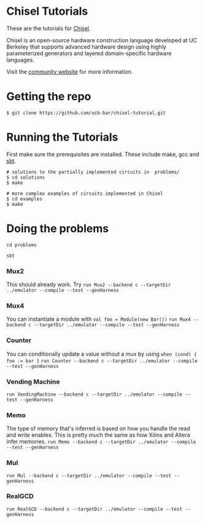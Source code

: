 Chisel Tutorials
================

These are the tutorials for [Chisel](https://github.com/ucb-bar/chisel).

Chisel is an open-source hardware construction language developed
at UC Berkeley that supports advanced hardware design using highly
parameterized generators and layered domain-specific hardware languages.

Visit the [community website](http://chisel.eecs.berkeley.edu/) for more
information.

Getting the repo
================

    $ git clone https://github.com/ucb-bar/chisel-tutorial.git

Running the Tutorials
=====================

First make sure the prerequisites are installed. These include make, gcc
and [sbt](http://www.scala-sbt.org/release/docs/Getting-Started/Setup.html).

    # solutions to the partially implemented circuits in  problems/
    $ cd solutions
    $ make

    # more complex examples of circuits implemented in Chisel
    $ cd examples
    $ make


Doing the problems
=====================
`cd problems`

`sbt`

### Mux2
This should already work. Try
`run Mux2 --backend c --targetDir ../emulator --compile --test --genHarness`

### Mux4

You can instantiate a module with `val foo = Module(new Bar())`
`run Mux4 --backend c --targetDir ../emulator --compile --test --genHarness`

### Counter
You can conditionally update a value without a mux by using `when (cond) { foo := bar }`
`run Counter --backend c --targetDir ../emulator --compile --test --genHarness`

### Vending Machine
`run VendingMachine --backend c --targetDir ../emulator --compile --test --genHarness`

### Memo
The type of memory that's inferred is based on how you handle the read and write enables. This is pretty much the same as how Xilinx and Altera infer memories.
`run Memo --backend c --targetDir ../emulator --compile --test --genHarness`

### Mul
`run Mul --backend c --targetDir ../emulator --compile --test --genHarness`

### RealGCD
`run RealGCD --backend c --targetDir ../emulator --compile --test --genHarness`
